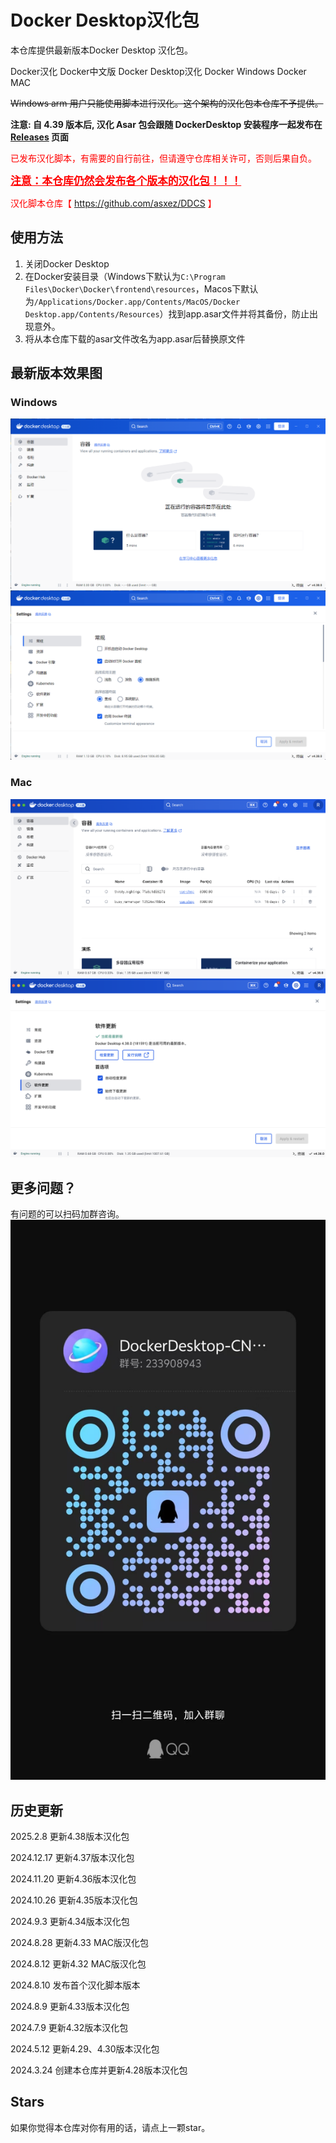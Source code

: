 # Docker Desktop汉化包
本仓库提供最新版本Docker Desktop 汉化包。

Docker汉化  Docker中文版  Docker Desktop汉化 Docker Windows Docker MAC

~~Windows arm 用户只能使用脚本进行汉化。这个架构的汉化包本仓库不予提供。~~

**注意: 自 4.39 版本后, 汉化 Asar 包会跟随 DockerDesktop 安装程序一起发布在 [Releases](https://github.com/asxez/DockerDesktop-CN/releases) 页面**
<br>

<font color=red>已发布汉化脚本，有需要的自行前往，但请遵守仓库相关许可，否则后果自负。</font>

<font color=red><big><u>**注意：本仓库仍然会发布各个版本的汉化包！！！**</u></big></font>

<font color=red>汉化脚本仓库【 https://github.com/asxez/DDCS 】</font>

## 使用方法
1. 关闭Docker Desktop
2. 在Docker安装目录（Windows下默认为`C:\Program Files\Docker\Docker\frontend\resources`，Macos下默认为`/Applications/Docker.app/Contents/MacOS/Docker Desktop.app/Contents/Resources`）找到app.asar文件并将其备份，防止出现意外。
3. 将从本仓库下载的asar文件改名为app.asar后替换原文件

## 最新版本效果图
### Windows
![](images/4.38/w1.png)
![](images/4.38/w2.png)

### Mac
![img_1.png](images/4.38/img_1.png)
![img.png](images/4.38/img.png)

## 更多问题？
有问题的可以扫码加群咨询。
![](images/1.jpg)

## 历史更新
2025.2.8 更新4.38版本汉化包

2024.12.17 更新4.37版本汉化包

2024.11.20 更新4.36版本汉化包

2024.10.26 更新4.35版本汉化包

2024.9.3 更新4.34版本汉化包

2024.8.28 更新4.33 MAC版汉化包

2024.8.12 更新4.32 MAC版汉化包

2024.8.10 发布首个汉化脚本版本

2024.8.9 更新4.33版本汉化包

2024.7.9 更新4.32版本汉化包

2024.5.12 更新4.29、4.30版本汉化包

2024.3.24 创建本仓库并更新4.28版本汉化包

## Stars
如果你觉得本仓库对你有用的话，请点上一颗star。
